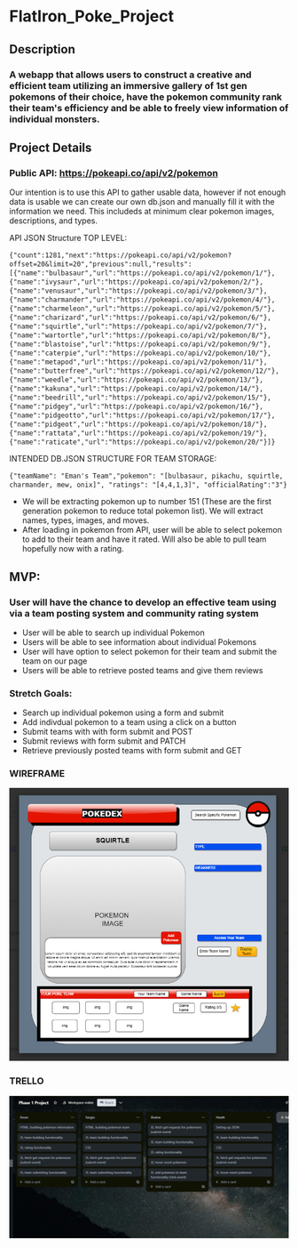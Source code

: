 
# FlatIron_Poke_Project


## Description
### A webapp that allows users to construct a creative and efficient team utilizing an immersive gallery of 1st gen pokemons of their choice, have the pokemon community rank their team's efficiency and be able to freely view information of individual monsters.


## Project Details

### Public API: https://pokeapi.co/api/v2/pokemon

Our intention is to use this API to gather usable data, however if not enough data is usable we can create our own db.json and manually fill it with the information we need.
This includeds at minimum clear pokemon images, descriptions, and types.  

API JSON Structure TOP LEVEL:

    {"count":1281,"next":"https://pokeapi.co/api/v2/pokemon?offset=20&limit=20","previous":null,"results":[{"name":"bulbasaur","url":"https://pokeapi.co/api/v2/pokemon/1/"},{"name":"ivysaur","url":"https://pokeapi.co/api/v2/pokemon/2/"},{"name":"venusaur","url":"https://pokeapi.co/api/v2/pokemon/3/"},{"name":"charmander","url":"https://pokeapi.co/api/v2/pokemon/4/"},{"name":"charmeleon","url":"https://pokeapi.co/api/v2/pokemon/5/"},{"name":"charizard","url":"https://pokeapi.co/api/v2/pokemon/6/"},{"name":"squirtle","url":"https://pokeapi.co/api/v2/pokemon/7/"},{"name":"wartortle","url":"https://pokeapi.co/api/v2/pokemon/8/"},{"name":"blastoise","url":"https://pokeapi.co/api/v2/pokemon/9/"},{"name":"caterpie","url":"https://pokeapi.co/api/v2/pokemon/10/"},{"name":"metapod","url":"https://pokeapi.co/api/v2/pokemon/11/"},{"name":"butterfree","url":"https://pokeapi.co/api/v2/pokemon/12/"},{"name":"weedle","url":"https://pokeapi.co/api/v2/pokemon/13/"},{"name":"kakuna","url":"https://pokeapi.co/api/v2/pokemon/14/"},{"name":"beedrill","url":"https://pokeapi.co/api/v2/pokemon/15/"},{"name":"pidgey","url":"https://pokeapi.co/api/v2/pokemon/16/"},{"name":"pidgeotto","url":"https://pokeapi.co/api/v2/pokemon/17/"},{"name":"pidgeot","url":"https://pokeapi.co/api/v2/pokemon/18/"},{"name":"rattata","url":"https://pokeapi.co/api/v2/pokemon/19/"},{"name":"raticate","url":"https://pokeapi.co/api/v2/pokemon/20/"}]} 


INTENDED DB.JSON STRUCTURE FOR TEAM STORAGE:

    {"teamName": "Eman's Team","pokemon": "[bulbasaur, pikachu, squirtle, charmander, mew, onix]", "ratings": "[4,4,1,3]", "officialRating":"3"}

- We will be extracting pokemon up to number 151 (These are the first generation pokemon to reduce total pokemon list). We will extract names, types, images, and moves. 
- After loading in pokemon from API, user will be able to select pokemon to add to their team and have it rated. Will also be able to pull team hopefully now with a rating. 

## MVP: 
### User will have the chance to develop an effective team using via a team posting system and community rating system
- User will be able to search up individual Pokemon 
- Users will be able to see information about individual Pokemons
- User will have option to select pokemon for their team and submit the team on our page
- Users will be able to retrieve posted teams and give them reviews

### Stretch Goals: 
- Search up individual pokemon using a form and submit
- Add indivdual pokemon to a team using a click on a button
- Submit teams with with form submit and POST
- Submit reviews with form submit and PATCH
- Retrieve previously posted teams with form submit and GET

### WIREFRAME
![wireframe](./Pokedex_WireFrame.png)

### TRELLO
![trello-listing](./TrelloBoard.png)


<!-- Bruh -->
<!-- No -->
<!-- Mod -->